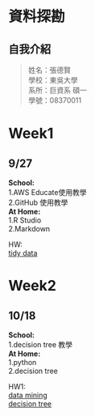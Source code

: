 # 資料探勘
## 自我介紹
> 姓名：張德賢 <br />
> 學校：東吳大學 <br />
> 系所：巨資系 碩一 <br />
> 學號：08370011 <br />

# Week1
## 9/27
**School:**<br />
1.AWS Educate使用教學<br />
2.GitHub     使用教學<br />
**At Home:**<br />
1.R Studio <br />
2.Markdown <br />

HW: <br />
[tidy data](https://08370011.github.io/data-mining/Week1/hw1.html)

# Week2
## 10/18
**School:**<br />
1.decision tree 教學<br />
**At Home:**<br />
1.python  <br />
2.decision tree <br />

HW1: <br />
[data mining](https://github.com/08370011/data-mining/blob/master/Week2/HW1%20data%20mining%20.html)<br />
[decision tree](https://github.com/08370011/data-mining/blob/master/Week2/HW1%20data%20mining%20.html)<br />
